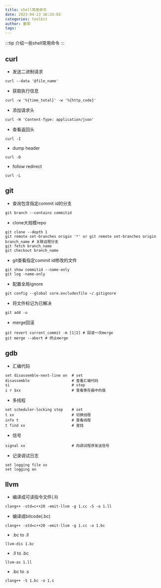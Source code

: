 ```yaml
---
title: shell常用命令
date: 2023-04-13 16:24:03
categories: toolkit
author: 童荣
tags:
---
```


:::tip
介绍一些shell常用命令
:::

<!-- more -->

## curl ##
  * 发送二进制请求
  
  ``` shell
  curl --data '@file_name'
  ```
  * 获取执行信息

  ``` shell
  curl -w '%{time_total}' -w '%{http_code}' 
  ```
  * 添加请求头

  ``` shell
  curl -H 'Content-Type: application/json'
  ```
  * 查看返回头

  ``` shell
  curl -I
  ```
  * dump header

  ``` shell
  curl -D
  ```
  * follow redirect

  ``` shell
  curl -L
  ```
  
## git ##
  * 查询包含指定commit id的分支

  ``` shell
  git branch --contains commitid
  ```
  * clone大规模repo

  ``` shell
  git clone --depth 1
  git remote set-branches origin '*' or git remote set-branches origin branch_name # 关联远程分支
  git fetch branch_name
  git checkout branch_name
  ```
  * git查看指定commit id修改的文件

  ``` shell
  git show commitid --name-only
  git log -name-only
  ```
  * 配置全局ignore

  ``` shell
  git config --global core.excludesfile ~/.gitignore
  ```
  * 将文件标记为已解决

  ``` shell
  git add -u
  ```
  * merge回滚

  ``` shell
  git revert current_commit -m [1|2] # 回滚一次merge
  git merge --abort # 终止merge
  ```
  
## gdb ##
  * 汇编代码

  ``` shell
  set disassemble-next-line on  # set
  disassemble					# 查看汇编代码
  si							# step
  i r $xx						# 查看寄存器中的值
  ```

  * 多线程
  
  ``` shell
  set scheduler-locking step	# set
  t xx							# 切换线程
  info t						# 查看线程
  t find xx						# 查找
  ```
  
  * 信号

  ``` shell
  signal xx						# 向调试程序发送信号
  ```
  
  * 记录调试日志

  ``` shell
  set logging file xx
  set logging on
  ```

## llvm ##

  * 编译成可读指令文件(.ll)

  ``` shell
  clang++ -std=c++20 -emit-llvm -g 1.cc -S -o 1.ll
  ```

  * 编译成bitcode(.bc)

  ``` shell
  clang++ -std=c++20 -emit-llvm -g 1.cc -o 1.bc
  ```

  * .bc to .ll

  ``` shell
  llvm-dis 1.bc
  ```
  
  * .ll to .bc

  ``` shell
  llvm-as 1.ll
  ```
  
  * .bc to .s

  ``` shell
  clang++ -S 1.bc -o 1.s
  ```
